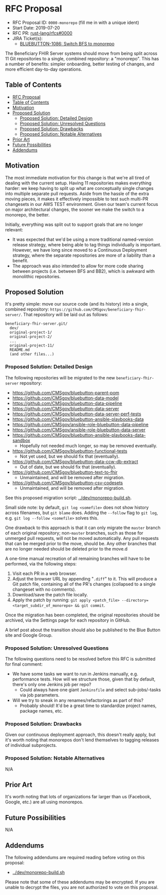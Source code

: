 # RFC Proposal
[RFC Proposal]: #rfc-proposal

* RFC Proposal ID: `0000-monorepo` (fill me in with a unique ident)
* Start Date: 2019-07-20
* RFC PR: [rust-lang/rfcs#0000](https://github.com/rust-lang/rfcs/pull/0000)
* JIRA Ticket(s):
    * [BLUEBUTTON-1086: Switch BFS to monorepo](https://jira.cms.gov/browse/BLUEBUTTON-1086)

The Beneficiary FHIR Server systems should move from being split across 11 Git repositories to a single, combined repository: a "monorepo".
This has a number of benefits: simpler onboarding, better testing of changes, and more efficient day-to-day operations.

## Table of Contents
[Table of Contents]: #table-of-contents

* [RFC Proposal](#rfc-proposal)
* [Table of Contents](#table-of-contents)
* [Motivation](#motivation)
* [Proposed Solution](#proposed-solution)
    * [Proposed Solution: Detailed Design](#proposed-solution-detailed-design)
    * [Proposed Solution: Unresolved Questions](#proposed-solution-unresolved-questions)
    * [Proposed Solution: Drawbacks](#proposed-solution-drawbacks)
    * [Proposed Solution: Notable Alternatives](#proposed-solution-notable-alternatives)
* [Prior Art](#prior-art)
* [Future Possibilities](#future-possibilities)
* [Addendums](#addendums)

## Motivation
[Motivation]: #motivation

The most immediate motivation for this change is that we're all tired of dealing with the current setup.
Having 11 repositories makes everything harder: we keep having to split up what are conceptually single changes into multiple separate pull requests.
Aside from the hassle of the extra moving pieces, it makes it effectively impossible to test such multi-PR changesets in our AWS TEST environment.
Given our team's current focus on major architectural changes, the sooner we make the switch to a monorepo, the better.

Initially, everything was split out to support goals that are no longer relevant:

* It was expected that we'd be using a more traditional named-version release strategy,
    where being able to tag things individually is important.
  However, we have long since moved to a Continuous Deployment strategy,
    where the separate repositories are more of a liability than a benefit.
* The approach was also intended to allow for more code sharing between projects (i.e. between BFS and BB2),
    which is awkward with monolithic repositories.

## Proposed Solution
[Proposed Solution]: #proposed-solution

It's pretty simple: move our source code (and its history) into a single, combined repository: `https://github.com/CMSgov/beneficiary-fhir-server/`.
That repository will be laid out as follows:

```
beneficiary-fhir-server.git/
  dev/
  original-project-1/
  original-project-2/
  ...
  original-project-11/
  README.md
  (and other files...)
```

### Proposed Solution: Detailed Design
[Proposed Solution: Detailed Design]: #proposed-solution-detailed-design

The following repositories will be migrated to the new `beneficiary-fhir-server` repository:

* <https://github.com/CMSgov/bluebutton-parent-pom>
* <https://github.com/CMSgov/bluebutton-data-model>
* <https://github.com/CMSgov/bluebutton-data-pipeline>
* <https://github.com/CMSgov/bluebutton-data-server>
* <https://github.com/CMSgov/bluebutton-data-server-perf-tests>
* <https://github.com/CMSgov/bluebutton-ansible-playbooks-data>
* <https://github.com/CMSgov/ansible-role-bluebutton-data-pipeline>
* <https://github.com/CMSgov/ansible-role-bluebutton-data-server>
* <https://github.com/CMSgov/bluebutton-ansible-playbooks-data-sandbox>
    * Hopefully not needed much longer, so may be removed eventually.
* <https://github.com/CMSgov/bluebutton-functional-tests>
    * Not yet used, but we should fix that (eventually).
* <https://github.com/CMSgov/bluebutton-data-ccw-db-extract>
    * Out of date, but we should fix that (eventually).
* <https://github.com/CMSgov/bluebutton-text-to-fhir>
    * Unmaintained, and will be removed after migration.
* <https://github.com/CMSgov/bluebutton-csv-codesets>
    * Unmaintained, and will be removed after migration.

See this proposed migration script:
[../dev/monorepo-build.sh](../dev/monorepo-build.sh).

Small side note: by default, `git log <somefile>` does not show history across filenames,
  but `git blame` does. Adding the `--follow` flag to `git log`,
  e.g. `git log --follow <somefile>` solves this.

One drawback to this approach is that it can only migrate the `master` branch of each original repository;
  non-`master` branches, such as those for unmerged pull requests, will not be moved automatically.
Any pull requests that can be merged prior to the move, should be.
Any other branches that are no longer needed should be deleted prior to the move.d

A one-time manual recreation of all remaining branches will have to be performed, via the following steps:

1. Visit each PR in a web browser.
2. Adjust the browser URL by appending "`.diff`" to it.
   This will produce a Git patch file, containing all of the PR's changes (collapsed to a single changeset with no comments).
3. Download/save the patch file locally.
4. Apply the patch by running: `git apply <patch_file> --directory=<target_subdir_of_monorepo> && git commit`.

Once the migration has been completed, the original repositories should be archived,
  via the Settings page for each repository in GitHub.

A brief post about the transition should also be published to the Blue Button site and Google Group.

### Proposed Solution: Unresolved Questions
[Proposed Solution: Unresolved Questions]: #proposed-solution-unresolved-questions

The following questions need to be resolved before this RFC is submitted for final comment:

* We have some tasks we want to run in Jenkins manually, e.g. performance tests.
  How will we structure those, given that by default, there's only one Jenkins job per repo?
    * Could always have one giant `Jenkinsfile` and select sub-jobs/-tasks via job parameters.
* Will we try to sneak in any renames/refactorings as part of this?
    * Probably should! It'd be a great time to standardize project names, package names, etc.

### Proposed Solution: Drawbacks
[Proposed Solution: Drawbacks]: #proposed-solution-drawbacks

Given our continuous deployment approach, this doesn't really apply,
  but it's worth noting that monorepos don't lend themselves to tagging releases of individual subprojects.

### Proposed Solution: Notable Alternatives
[Proposed Solution: Notable Alternatives]: #proposed-solution-notable-alternatives

N/A

## Prior Art
[Prior Art]: #prior-art

It's worth noting that lots of organizations far larger than us (Facebook, Google, etc.) are all using monorepos.

## Future Possibilities
[Future Possibilities]: #future-possibilities

N/A

## Addendums
[Addendums]: #addendums

The following addendums are required reading before voting on this proposal:

* [../dev/monorepo-build.sh](../dev/monorepo-build.sh)

Please note that some of these addendums may be encrypted. If you are unable to decrypt the files, you are not authorized to vote on this proposal.
